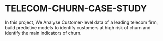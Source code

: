 # TELECOM-CHURN-CASE-STUDY
In this project, We Analyse Customer-level data of a leading telecom firm, build predictive models to identify customers at high risk of churn and identify the main indicators of churn.
